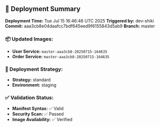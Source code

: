 ## 🚀 Deployment Summary

**Deployment Time:** Tue Jul 15 16:46:46 UTC 2025
**Triggered by:** dev-shiki
**Commit:** aaa3cb8e04daafcc7bdf645eed9f6155843d5ab9
**Branch:** master

### 📦 Updated Images:
- **User Service:** `master-aaa3cb8-20250715-164635`
- **Order Service:** `master-aaa3cb8-20250715-164635`

### 🎯 Deployment Strategy:
- **Strategy:** standard
- **Environment:** staging

### ✅ Validation Status:
- **Manifest Syntax:** ✅ Valid
- **Security Scan:** ✅ Passed
- **Image Availability:** ✅ Verified
